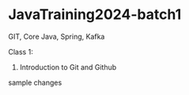 # JavaTraining2024-batch1
GIT, Core Java, Spring, Kafka

Class 1:
1. Introduction to Git and Github 

sample changes